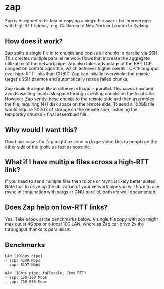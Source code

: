 # zap
Zap is designed to be fast at copying a single file over a fat internet pipe with high RTT latency. e.g. California to New York or London to Sydney. 

## How does it work?
Zap splits a single file in to chunks and copies all chunks in parallel via SSH. This creates multiple parallel network flows that increase the aggregate utilization of the network pipe. Zap also takes advantage of the BBR TCP congestion control algorithm, which achieves higher overall TCP throughput over high-RTT links than CUBIC. Zap can initially overwhelm the remote target's SSH daemon and automatically retries failed chunks. 

Zap reads the input file at different offsets in parallel. This saves time and avoids wasting local disk space through creating chunks on the local side. However, Zap sends these chunks to the remote side and then assembles the file, requiring N+1 disk space on the remote side. To send a 100GB file would require 200GB of storage on the remote side, including the temporary chunks + final assembled file. 

## Why would I want this?
Good use cases for Zap might be sending large video files to people on the other side of the globe as fast as possible. 

## What if I have multiple files across a high-RTT link?
If you need to send multiple files then rclone or rsync is likely better suited. Note that to drive up the utilization of your network pipe you will have to use rsync in conjunction with xargs or GNU parallel, both are well documented. 

## Does Zap help on low-RTT links?
Yes. Take a look at the benchmarks below. A single file copy with scp might max out at 4Gbps on a local 10G LAN, where as Zap can drive 2x the throughput thanks to parallelism.  

## Benchmarks
``` 
LAN (10Gbps pipe)
- scp: 4000 Mbps
- zap: 8497 Mbps

WAN (1Gbps pipe; tailscale; 70ms RTT)
- scp: 100-300 Mbps
- zap: 700-850 Mbps
```
